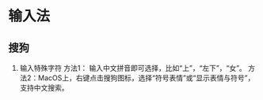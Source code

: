 # 输入法

## 搜狗

1. 输入特殊字符
    方法1： 输入中文拼音即可选择，比如“上”，“左下”，“女”。
    方法2：MacOS上，右键点击搜狗图标，选择“符号表情”或“显示表情与符号”，支持中文搜索。
